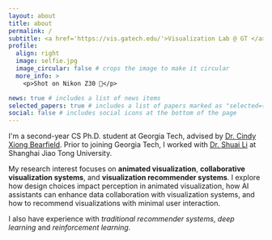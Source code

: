 ```yaml
---
layout: about
title: about
permalink: /
subtitle: <a href='https://vis.gatech.edu/'>Visualization Lab @ GT </a>, Atlanta | Georgia | USA
profile:
  align: right
  image: selfie.jpg
  image_circular: false # crops the image to make it circular
  more_info: >
    <p>Shot on Nikon Z30 📸</p>

news: true # includes a list of news items
selected_papers: true # includes a list of papers marked as "selected={true}"
social: false # includes social icons at the bottom of the page
---
```

I'm a second-year CS Ph.D. student at Georgia Tech, advised by <a href='https://cyxiong.com/'>Dr. Cindy Xiong Bearfield</a>. Prior to joining Georgia Tech, I worked with <a href='https://shuaili8.github.io/'>Dr. Shuai Li</a> at Shanghai Jiao Tong University.

My research interest focuses on **animated visualization**, **collaborative visualization systems**, and **visualization recommender systems**. I explore how design choices impact perception in animated visualization, how AI assistants can enhance data collaboration with visualization systems, and how to recommend visualizations with minimal user interaction.

I also have experience with *traditional recommender systems*, *deep learning* and *reinforcement learning*.
